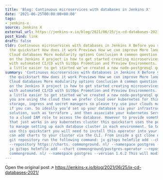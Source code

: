 ```yaml
---
title: 'Blog: Continuous microservices with databases in Jenkins X'
date: '2021-06-25T00:00:00+00:00'
tags:
- jenkins-x
source: Jenkins X
external_url: https://jenkins-x.io/blog/2021/06/25/jx-cd-databases-2021/
post_kind: link
draft: false
tldr: Continuous microservices with databases in Jenkins X Before you start Create
  the quickstart How does it work Previews How we can improve More languages and frameworks
  Cloud databases More modularity options Conclusion A common question we get asked
  on the Jenkins X project is how to get started creating microservices that use databases
  with automated CI/CD with GitOps Promotion and Preview Environments. To make things
  a little easier to get started we’ve created a new node-postgresql quickstart.
summary: 'Continuous microservices with databases in Jenkins X Before you start Create
  the quickstart How does it work Previews How we can improve More languages and frameworks
  Cloud databases More modularity options Conclusion A common question we get asked
  on the Jenkins X project is how to get started creating microservices that use databases
  with automated CI/CD with GitOps Promotion and Preview Environments. To make things
  a little easier to get started we’ve created a new node-postgresql quickstart. If
  you are using the cloud then we prefer cloud over kubernetes for things like databases,
  storage, ingress and secret managers so please try use your clouds managed databases
  if you can. So ideally you’d set up your database via your infrastructure as code
  solution, such as terraform , and then associate your kubernetes Service Account
  to a cloud IAM role to access the database. However to provide something simple
  that just works in any kubernetes cluster this quickstart uses the postgres-operator
  to manage setting up each database cluster in each environment. So to be able to
  use this quickstart you will need to install this operator into your cluster. You
  can add charts to your cluster via the CLI. From inside a git clone of your cluster
  git repository run the following command: jx gitops helmfile add --chart commonground/postgres-operator
  --repository https://charts. commonground. nl/ --namespace postgres --version 1.6.2
  jx gitops helmfile add --chart commonground/postgres-operator --repository https://charts.
  commonground. nl/ --namespace postgres --version 1.6.2 This will modify the helmfile.'
---
```

Open the original post ↗ https://jenkins-x.io/blog/2021/06/25/jx-cd-databases-2021/
